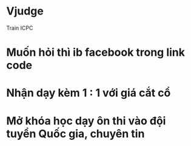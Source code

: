 # Vjudge
Train ICPC
# Muốn hỏi thì ib facebook trong link code
# Nhận dạy kèm 1 : 1 với giá cắt cổ
# Mở khóa học dạy ôn thi vào đội tuyển Quốc gia, chuyên tin